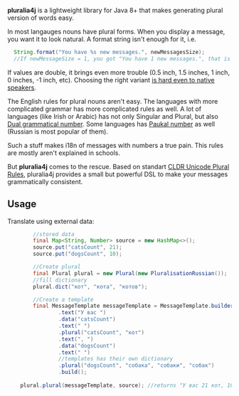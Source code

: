 **pluralia4j** is a lightweight library for Java 8+ that makes generating plural version of words easy.

In most langauges nouns have plural forms. When you display a message, you want it to look natural. A format string isn't enough for it, i.e.

```java
  String.format("You have %s new messages.", newMessagesSize);
  //If newMessageSize = 1, you got "You have 1 new messages.", that is correct Java, but poor English.
```

If values are double, it brings even more trouble (0.5 inch, 1.5 inches, 1 inch, 0 inches, -1 inch, etc). Choosing the right variant [is hard even to native speakers](https://painintheenglish.com/case/2396).

The English rules for plural nouns aren't easy. The languages with more complicated grammar has more complicated rules as well. A lot of languages (like Irish or Arabic) has not only Singular and Plural, but also [Dual grammatical number](https://en.wikipedia.org/wiki/Dual_(grammatical_number)). Some languages has [Paukal number](https://en.wikipedia.org/wiki/Grammatical_number#Paucal) as well (Russian is most popular of them).

Such a stuff makes i18n of messages with numbers a true pain. This rules are mostly aren't explained in schools.

But **pluralia4j** comes to the rescue. Based on standart [CLDR Unicode Plural Rules](https://unicode-org.github.io/cldr-staging/charts/37/supplemental/language_plural_rules.html), pluralia4j provides a small but powerful DSL to make your messages grammatically consistent.

## Usage
Translate using external data:

```java
        //stored data
        final Map<String, Number> source = new HashMap<>();
        source.put("catsCount", 21);
        source.put("dogsCount", 10);

        //Create plural
        final Plural plural = new Plural(new PluralisationRussian());
        //fill dictionary
        plural.dict("кот", "кота", "котов");

        //Create a template
        final MessageTemplate messageTemplate = MessageTemplate.builder()
                .text("У вас ")
                .data("catsCount")
                .text(" ")
                .plural("catsCount", "кот")
                .text(", ")
                .data("dogsCount")
                .text(" ")
                //templates has their own dictionary
                .plural("dogsCount", "собака", "собаки", "собак")
                .build();
        
    plural.plural(messageTemplate, source); //returns "У вас 21 кот, 10 собак"
```
